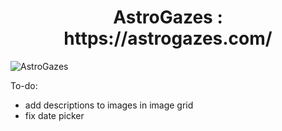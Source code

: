 <h1 align="center">
AstroGazes : https://astrogazes.com/
</h1>

![AstroGazes](https://github.com/DorsaRoh/astrogazes/blob/master/assets/descr/astro.png)


To-do: 
- add descriptions to images in image grid
- fix date picker 
